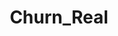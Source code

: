 ---  
schema: Churn_Real  
title: Churn_Real  
organization: Sample Department  
notes: Used in 1 lineage(s)  
resources:  
  - name: Churn_Real 
    url: /Users/kensu/Customers/Kensu/Churn_Real 
    format : parquet  
license: None  
category:
  - Education  
maintainer: User  
maintainer_email: UserMail  
---